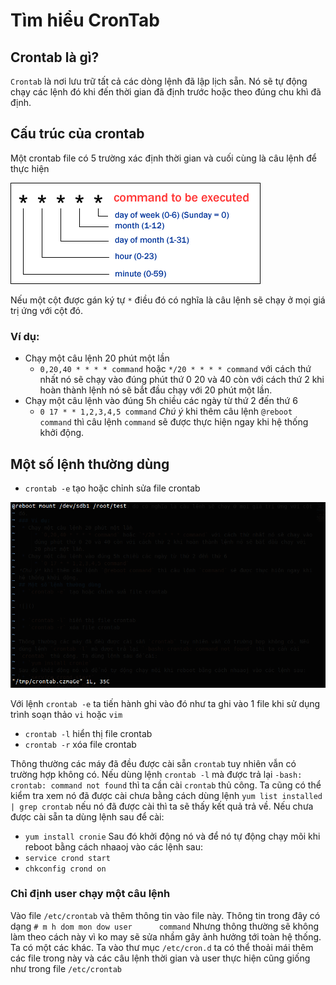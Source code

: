 # Tìm hiểu CronTab
## Crontab là gì?
`Crontab` là nơi lưu trữ tất cả các dòng lệnh đã lập lịch sẵn. Nó sẽ tự động chạy các lệnh đó khi đến thời gian đã định trước hoặc theo đúng chu khì đã định.
## Cấu trúc của crontab
Một crontab file có 5 trường xác định thời gian và cuối cùng là câu lệnh để thực hiện

![](https://github.com/niemdinhtrong/NIEMDT/blob/master/linux/images/cron1.gif)

Nếu một cột được gán ký tự `*` điều đó có nghĩa là câu lệnh sẽ chạy ở mọi giá trị ứng với cột đó.
### Ví dụ:
 * Chạy một câu lệnh 20 phút một lần
     * `0,20,40 * * * * command` hoặc `*/20 * * * * command` với cách thứ nhất nó sẽ chạy vào đúng phút thứ 0 20 và 40 còn với cách thứ 2 khi hoàn thành lệnh nó sẽ bắt đầu chạy với 20 phút một lần.
 * Chạy một câu lệnh vào đúng 5h chiều các ngày từ thứ 2 đến thứ 6
     * `0 17 * * 1,2,3,4,5 command`
*Chú ý* khi thêm câu lệnh `@reboot command` thì câu lệnh `command` sẽ được thực hiện ngay khi hệ thống khởi động.
## Một số lệnh thường dùng
 * `crontab -e` tạo hoặc chỉnh sửa file crontab

![](https://github.com/niemdinhtrong/NIEMDT/blob/master/linux/images/cron2.png)

Với lệnh `crontab -e` ta tiến hành ghi vào đó như ta ghi vào 1 file khi sử dụng trình soạn thảo `vi` hoặc `vim`
 * `crontab -l` hiển thị file crontab
 * `crontab -r` xóa file crontab

Thông thường các máy đã đều được cài sẵn `crontab` tuy nhiên vẫn có trường hợp không có. Nếu dùng lệnh `crontab -l` mà được trả lại `-bash: crontab: command not found` thì ta cần cài `crontab` thủ công. Ta cũng có thể kiểm tra xem nó đã được cài chưa bằng cách dùng lệnh `yum list installed | grep crontab` nếu nó đã được cài thì ta sẽ thấy kết quả trả về. Nếu chưa được cài sẵn ta dùng lệnh sau để cài:
 * `yum install cronie`
Sau đó khởi động nó và để nó tự động chạy mõi khi reboot bằng cách nhaaoj vào các lệnh sau:
 * `service crond start`
 * `chkconfig crond on`

### Chỉ định user chạy một câu lệnh 
Vào file `/etc/crontab` và thêm thông tin vào file này. Thông tin trong đây có dạng
`# m h dom mon dow user      command`
Nhưng thông thường sẽ không làm theo cách này vì ko may sẽ sửa nhầm gây ảnh hưởng tới toàn hệ thống. Ta có một các khác. Ta vào thư mục `/etc/cron.d` ta có thể thoải mái thêm các file trong này và các câu lệnh thời gian và user thực hiện cũng giống như trong file `/etc/crontab`
